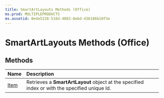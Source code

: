 ```yaml
---
title: SmartArtLayouts Methods (Office)
ms.prod: MULTIPLEPRODUCTS
ms.assetid: 0e4e5228-516d-4083-8ebd-d36186b10f3e
---
```



# SmartArtLayouts Methods (Office)

## Methods



|**Name**|**Description**|
|:-----|:-----|
|[Item](smartartlayouts-item-method-office.md)|Retrieves a  **SmartArtLayout** object at the specified index or with the specified unique Id.|

